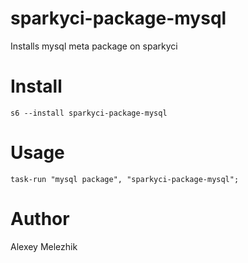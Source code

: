 # sparkyci-package-mysql

Installs mysql meta package on sparkyci

# Install

    s6 --install sparkyci-package-mysql

# Usage

    task-run "mysql package", "sparkyci-package-mysql";

# Author

Alexey Melezhik
